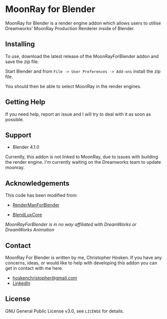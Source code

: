 # MoonRay for Blender

MoonRay for Blender is a render engine addon which allows users to utilise Dreamworks' MoonRay Production Renderer inside of Blender.

## Installing

To use, download the latest release of the MoonRayForBlender addon and save the zip file. 

Start Blender and from `File -> User Preferences -> Add-ons` install the zip file.

You should then be able to select MoonRay in the render engines.

## Getting Help

If you need help, report an issue and I will try to deal with it as soon as possible.

## Support

* Blender 4.1.0

Currently, this addon is not linked to MoonRay, due to issues with building the render engine. I'm currently waiting on the Dreamworks team to update moonray.


## Acknowledgements

This code has been modified from:

- [RenderManForBlender](https://github.com/prman-pixar/RenderManForBlender)

- [BlendLuxCore](https://github.com/prman-pixar/RenderManForBlender)

*MoonRayForBlender is in no way affiliated with DreamWorks or DreamWorks Animation*

## Contact

MoonRay For Blender is written by me, Christopher Hosken. If you have any concerns, ideas, or would like to help with developing this addon you can get in contact with me here.

- [hoskenchristopher@gmail.com](https://hoskenchristopher@gmail.com)
- [LinkedIn](https://www.linkedin.com/in/christopher-hosken/)


## License

GNU General Public License v3.0, see `LICENSE` for details.
